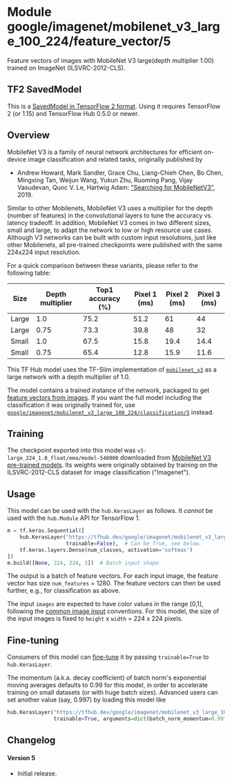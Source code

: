 # Module google/imagenet/mobilenet_v3_large_100_224/feature_vector/5

Feature vectors of images with MobileNet V3 large(depth multiplier 1.00) trained on ImageNet (ILSVRC-2012-CLS).

<!-- asset-path: legacy -->
<!-- dataset: imagenet-ilsvrc-2012-cls -->
<!-- fine-tunable: true -->
<!-- format: saved_model_2 -->
<!-- task: image-feature-vector -->
<!-- network-architecture: mobilenet-v3 -->
<!-- colab: https://colab.research.google.com/github/tensorflow/docs/blob/master/site/en/hub/tutorials/tf2_image_retraining.ipynb -->

## TF2 SavedModel

This is a [SavedModel in TensorFlow 2
format](https://www.tensorflow.org/hub/tf2_saved_model).
Using it requires TensorFlow 2 (or 1.15) and TensorFlow Hub 0.5.0 or newer.

## Overview

MobileNet V3 is a family of neural network architectures for efficient
on-device image classification and related tasks, originally published by

  * Andrew Howard, Mark Sandler, Grace Chu, Liang-Chieh Chen, Bo Chen, Mingxing
    Tan, Weijun Wang, Yukun Zhu, Ruoming Pang, Vijay Vasudevan, Quoc V. Le,
    Hartwig Adam: ["Searching for MobileNetV3"](https://arxiv.org/abs/1905.02244),
    2019.

Similar to other Mobilenets, MobileNet V3 uses a multiplier for the depth
(number of features) in the convolutional layers to tune the accuracy vs.
latency tradeoff. In addition, MobileNet V3 comes in two different sizes, small and large, to
adapt the network to low or high resource use cases. Although V3 networks can be
built with custom input resolutions, just like other Mobilenets, all pre-trained
checkpoints were published with the same 224x224 input resolution.

For a quick comparison between these variants, please refer to the following
table:

Size  | Depth multiplier | Top1 accuracy (%) | Pixel 1 (ms) | Pixel 2 (ms) | Pixel 3 (ms)
----- | ---------------- | ----------------- | ------------ | ------------ | ------------
Large | 1.0              | 75.2              | 51.2         | 61           | 44
Large | 0.75             | 73.3              | 39.8         | 48           | 32
Small | 1.0              | 67.5              | 15.8         | 19.4         | 14.4
Small | 0.75             | 65.4              | 12.8         | 15.9         | 11.6

This TF Hub model uses the TF-Slim implementation of
[`mobilenet_v3`](https://github.com/tensorflow/models/blob/master/research/slim/nets/mobilenet/mobilenet_v3.py)
as a large network with a depth multiplier of 1.0.



The model contains a trained instance of the network, packaged to get
[feature vectors from images](https://www.tensorflow.org/hub/common_signatures/images#feature-vector).
If you want the full model including the classification it was originally
trained for, use
[`google/imagenet/mobilenet_v3_large_100_224/classification/5`](https://tfhub.dev/google/imagenet/mobilenet_v3_large_100_224/classification/5)
instead.


## Training

The checkpoint exported into this model was `v3-large_224_1.0_float/ema/model-540000` downloaded
from
[MobileNet V3 pre-trained models](https://github.com/tensorflow/models/blob/master/research/slim/nets/mobilenet/README.md).
Its weights were originally obtained by training on the ILSVRC-2012-CLS
dataset for image classification ("Imagenet").

## Usage

This model can be used with the `hub.KerasLayer` as follows.
It *cannot* be used with the `hub.Module` API for TensorFlow 1.

```python
m = tf.keras.Sequential([
    hub.KerasLayer("https://tfhub.dev/google/imagenet/mobilenet_v3_large_100_224/feature_vector/5",
                   trainable=False),  # Can be True, see below.
    tf.keras.layers.Dense(num_classes, activation='softmax')
])
m.build([None, 224, 224, 3])  # Batch input shape.
```

The output is a batch of feature vectors. For each input image,
the feature vector has size `num_features` = 1280. The feature
vectors can then be used further, e.g., for classification as above.


The input `images` are expected to have color values in the range [0,1],
following the
[common image input](https://www.tensorflow.org/hub/common_signatures/images#input)
conventions.
For this model, the size of the input images is fixed to
`height` x `width` = 224 x 224 pixels.


## Fine-tuning

Consumers of this model can
[fine-tune](https://www.tensorflow.org/hub/tf2_saved_model#fine-tuning) it
by passing `trainable=True` to `hub.KerasLayer`.

The momentum (a.k.a. decay coefficient) of batch norm's exponential moving
averages defaults to 0.99 for this model, in order to accelerate training
on small datasets (or with huge batch sizes).
Advanced users can set another value (say, 0.997) by loading this model like

```python
hub.KerasLayer("https://tfhub.dev/google/imagenet/mobilenet_v3_large_100_224/feature_vector/5",
               trainable=True, arguments=dict(batch_norm_momentum=0.997))
```


## Changelog

#### Version 5

  * Initial release.
